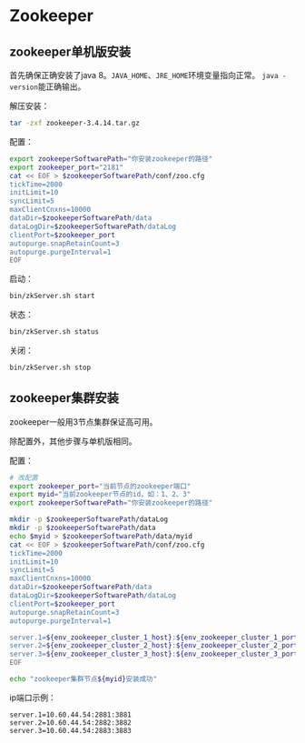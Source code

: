# Zookeeper
## zookeeper单机版安装
首先确保正确安装了java 8。`JAVA_HOME`、`JRE_HOME`环境变量指向正常。
`java -version`能正确输出。

解压安装：
```bash
tar -zxf zookeeper-3.4.14.tar.gz
```
配置：
```bash
export zookeeperSoftwarePath="你安装zookeeper的路径"
export zookeeper_port="2181"
cat << EOF > $zookeeperSoftwarePath/conf/zoo.cfg
tickTime=2000
initLimit=10
syncLimit=5
maxClientCnxns=10000
dataDir=$zookeeperSoftwarePath/data
dataLogDir=$zookeeperSoftwarePath/dataLog
clientPort=$zookeeper_port
autopurge.snapRetainCount=3
autopurge.purgeInterval=1
EOF
```
启动：
```bash
bin/zkServer.sh start
```
状态：
```bash
bin/zkServer.sh status
```
关闭：
```bash
bin/zkServer.sh stop
```

## zookeeper集群安装
zookeeper一般用3节点集群保证高可用。

除配置外，其他步骤与单机版相同。

配置：
```bash
# 改配置
export zookeeper_port="当前节点的zookeeper端口"
export myid="当前zookeeper节点的id，如：1、2、3"
export zookeeperSoftwarePath="你安装zookeeper的路径"

mkdir -p $zookeeperSoftwarePath/dataLog
mkdir -p $zookeeperSoftwarePath/data
echo $myid > $zookeeperSoftwarePath/data/myid
cat << EOF > $zookeeperSoftwarePath/conf/zoo.cfg
tickTime=2000
initLimit=10
syncLimit=5
maxClientCnxns=10000
dataDir=$zookeeperSoftwarePath/data
dataLogDir=$zookeeperSoftwarePath/dataLog
clientPort=$zookeeper_port
autopurge.snapRetainCount=3
autopurge.purgeInterval=1

server.1=${env_zookeeper_cluster_1_host}:${env_zookeeper_cluster_1_port1}:${env_zookeeper_cluster_1_port2}
server.2=${env_zookeeper_cluster_2_host}:${env_zookeeper_cluster_2_port1}:${env_zookeeper_cluster_2_port2}
server.3=${env_zookeeper_cluster_3_host}:${env_zookeeper_cluster_3_port1}:${env_zookeeper_cluster_3_port2}
EOF

echo "zookeeper集群节点${myid}安装成功"
```
ip端口示例：
```
server.1=10.60.44.54:2881:3881
server.2=10.60.44.54:2882:3882
server.3=10.60.44.54:2883:3883
```

